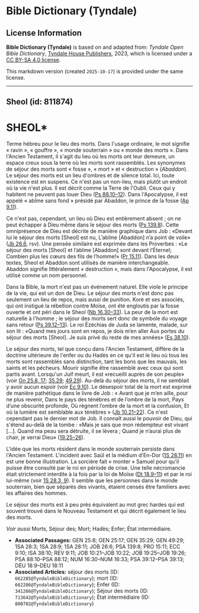 # Bible Dictionary (Tyndale)

## License Information

**Bible Dictionary (Tyndale)** is based on and adapted from: _Tyndale Open Bible Dictionary_, [Tyndale House Publishers](https://tyndaleopenresources.com/), 2023, which is licensed under a [CC BY-SA 4.0 license](https://creativecommons.org/licenses/by-sa/4.0/legalcode.en).

This markdown version (created `2025-10-17`) is provided under the same license.



--------------------------------

## Sheol (id: 811874)

SHEOL\*
=======

Terme hébreu pour le lieu des morts. Dans l'usage ordinaire, le mot signifie « ravin », « gouffre », « monde souterrain » ou « monde des morts ». Dans l'Ancien Testament, il s'agit du lieu où les morts ont leur demeure, un espace creux sous la terre où les morts sont rassemblés. Les synonymes de séjour des morts sont « fosse », « mort » et « destruction » (*Abaddon*). Le séjour des morts est un lieu d'ombres et de silence total. Ici, toute existence est en suspens. Ce n'est pas un non\-lieu, mais plutôt un endroit où la vie n'est plus. Il est décrit comme la Terre de l'Oubli. Ceux qui y habitent ne peuvent pas louer Dieu ([Ps 88\.10–12](https://ref.ly/Ps88:10-Ps88:12)). Dans l'Apocalypse, il est appelé « abîme sans fond » présidé par Abaddon, le prince de la fosse ([Ap 9\.11](https://ref.ly/Rev9:11)).

Ce n'est pas, cependant, un lieu où Dieu est entièrement absent ; on ne peut échapper à Dieu même dans le séjour des morts ([Ps 139\.8](https://ref.ly/Ps139:8)). Cette omniprésence de Dieu est décrite de manière graphique dans Job : «Devant lui le séjour des morts \[Sheol] est nu, L’abîme \[Abaddon] n’a point de voile» ([Jb 26\.6](https://ref.ly/Job26:6), rsv). Une pensée similaire est exprimée dans les Proverbes : «Le séjour des morts \[Sheol] et l’abîme \[Abaddon] sont devant l’Éternel; Combien plus les cœurs des fils de l’homme!» ([Pr 15\.11](https://ref.ly/Prov15:11)). Dans les deux textes, Sheol et Abaddon sont utilisés de manière interchangeable. Abaddon signifie littéralement « destruction », mais dans l'Apocalypse, il est utilisé comme un nom personnel.

Dans la Bible, la mort n'est pas un événement naturel. Elle viole le principe de la vie, qui est un don de Dieu. Le séjour des morts n'est donc pas seulement un lieu de repos, mais aussi de punition. Koré et ses associés, qui ont instigué la rébellion contre Moïse, ont été engloutis par la fosse ouverte et ont péri dans le Sheol ([Nb 16\.30–33](https://ref.ly/Num16:30-Num16:33)). La peur de la mort est naturelle à l'homme ; le séjour des morts sert donc de symbole du voyage sans retour ([Ps 39\.12–13](https://ref.ly/Ps39:12-Ps39:13)). Le roi Ézéchias de Juda se lamente, malade, sur son lit : «Quand mes jours sont en repos, je dois m’en aller Aux portes du séjour des morts \[Sheol]. Je suis privé du reste de mes années» ([Es 38\.10](https://ref.ly/Isa38:10)).

Le séjour des morts, tel que conçu dans l'Ancien Testament, diffère de la doctrine ultérieure de l'enfer ou du Hadès en ce qu'il est le lieu où tous les morts sont rassemblés sans distinction, tant les bons que les mauvais, les saints et les pécheurs. Mourir signifie être rassemblé avec ceux qui sont partis avant. Lorsqu'un Juif meurt, il est «recueilli auprès de son peuple» (voir [Gn 25\.8, 17](https://ref.ly/Gen25:8,Gen25:17); [35\.29](https://ref.ly/Gen35:29); [49\.29](https://ref.ly/Gen49:29)). Au\-delà du séjour des morts, il ne semblait y avoir aucun espoir (voir [Ec 9\.10](https://ref.ly/Eccl9:10)). Le désespoir total de la mort est exprimé de manière pathétique dans le livre de Job : « Avant que je m’en aille, pour ne plus revenir, Dans le pays des ténèbres et de l’ombre de la mort, Pays d’une obscurité profonde, Où règnent l’ombre de la mort et la confusion, Et où la lumière est semblable aux ténèbres » ([Jb 10\.21–22](https://ref.ly/Job10:21-Job10:22)). Ce n'est cependant pas le dernier mot de Job. Il connaît aussi le pouvoir de Dieu, qui s'étend au\-delà de la tombe : «Mais je sais que mon rédempteur est vivant \[...]. Quand ma peau sera détruite, il se lèvera ; Quand je n’aurai plus de chair, je verrai Dieu» ([19\.25–26](https://ref.ly/Job19:25-Job19:26)).

L'idée que les morts résident dans le monde souterrain persiste dans l'Ancien Testament. L'incident avec Saül et la médium d'En\-Dor ([1S 28\.11](https://ref.ly/1Sam28:11)) en est une bonne illustration. La sorcière fait « monter » Samuel pour qu'il puisse être consulté par le roi en période de crise. Une telle nécromancie était strictement interdite à la fois par la loi de Moïse ([Dt 18\.9–11](https://ref.ly/Deut18:9-Deut18:11)) et par le roi lui\-même (voir [1S 28\.3, 9](https://ref.ly/1Sam28:3,1Sam28:9)). Il semble que les personnes dans le monde souterrain, bien que séparés des vivants, étaient censés être familiers avec les affaires des hommes.

Le séjour des morts est à peu près équivalent au mot grec hardes qui est souvent trouvé dans le Nouveau Testament et qui décrit également le lieu des morts.

*Voir aussi* Morts, Séjour des; Mort; Hadès; Enfer; État intermédiaire.

* **Associated Passages:** GEN 25:8; GEN 25:17; GEN 35:29; GEN 49:29; 1SA 28:3; 1SA 28:9; 1SA 28:11; JOB 26:6; PSA 139:8; PRO 15:11; ECC 9:10; ISA 38:10; REV 9:11; JOB 10:21–JOB 10:22; JOB 19:25–JOB 19:26; PSA 88:10–PSA 88:12; NUM 16:30–NUM 16:33; PSA 39:12–PSA 39:13; DEU 18:9–DEU 18:11
* **Associated Articles:** séjour des morts (ID: `662285@TyndaleBibleDictionary`); mort (ID: `662286@TyndaleBibleDictionary`); Enfer (ID: `341266@TyndaleBibleDictionary`); Séjour des morts (ID: `713642@TyndaleBibleDictionary`); État intermédiaire (ID: `800702@TyndaleBibleDictionary`)

